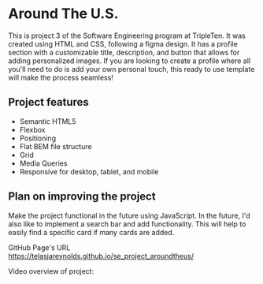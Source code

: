 # Around The U.S.

This is project 3 of the Software Engineering program at TripleTen. It was created using HTML and CSS, following a figma design. It has a profile section with a customizable title, description, and button that allows for adding personalized images. If you are looking to create a profile where all you'll need to do is add your own personal touch, this ready to use template will make the process seamless!

## Project features

- Semantic HTML5
- Flexbox
- Positioning
- Flat BEM file structure
- Grid
- Media Queries
- Responsive for desktop, tablet, and mobile

## Plan on improving the project

Make the project functional in the future using JavaScript. In the future, I'd also like to implement a search bar and add functionality. This will help to easily find a specific card if many cards are added.

GitHub Page's URL https://telasjareynolds.github.io/se_project_aroundtheus/

Video overview of project:
